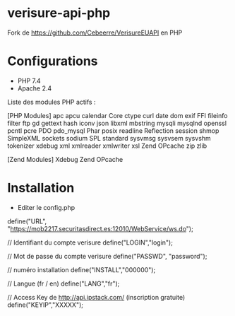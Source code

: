 # verisure-api-php
Fork de https://github.com/Cebeerre/VerisureEUAPI en PHP

# Configurations
- PHP 7.4
- Apache 2.4

Liste des modules PHP actifs : 

[PHP Modules]
apc
apcu
calendar
Core
ctype
curl
date
dom
exif
FFI
fileinfo
filter
ftp
gd
gettext
hash
iconv
json
libxml
mbstring
mysqli
mysqlnd
openssl
pcntl
pcre
PDO
pdo_mysql
Phar
posix
readline
Reflection
session
shmop
SimpleXML
sockets
sodium
SPL
standard
sysvmsg
sysvsem
sysvshm
tokenizer
xdebug
xml
xmlreader
xmlwriter
xsl
Zend OPcache
zip
zlib

[Zend Modules]
Xdebug
Zend OPcache


# Installation 
- Editer le config.php

define("URL", "https://mob2217.securitasdirect.es:12010/WebService/ws.do");

// Identifiant du compte verisure
define("LOGIN","login");

// Mot de passe du compte verisure
define("PASSWD", "password");

// numéro installation
define("INSTALL","000000");

// Langue (fr / en)
define("LANG","fr");

// Access Key de http://api.ipstack.com/ (inscription gratuite)
define("KEYIP","XXXXX");

